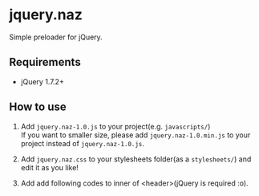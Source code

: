 # jquery.naz

Simple preloader for jQuery.

## Requirements

* jQuery 1.7.2+

## How to use

1. Add `jquery.naz-1.0.js` to your project(e.g. `javascripts/`)  
If you want to smaller size, please add `jquery.naz-1.0.min.js` to your project instead of `jquery.naz-1.0.js`.
2. Add `jquery.naz.css` to your stylesheets folder(as a `stylesheets/`) and edit it as you like!
3. Add add following codes to inner of &lt;header&gt;(jQuery is required :o).

      <link rel="stylesheet" type="text/css" href="/path/to/jquery.naz.css" media="all"/>
  		<script type="text/javascript" src="/path/to/jquery.naz-1.0.js"></script>
  		<script type="text/javascript">
  		$(function(){
    	  $("body").naz({
      	    animate: false, /* true => Use .animate method, false => doesn't use */
      		smart_naz: true, /* Looking for <img> or <audio> tags, preload automatically. */
      		auto_assets: true, /* Prepare Preloader wrapper html code automatically. */
      		interval: 20,
    		animation: { // For :animate
      		  speed: 1000, /* Animation speed(milli seconds) */
      		  loadingText: "Loading..."
   			},
    		nonanimate: { // For :nonanimate
      		  loadingText: ":percent %" /* :percent replaced to percentage of progress. */
    		}
    	  });

    	  $("body").bind("preloaded", function(){
      	    // Yay! This method is called when resources has been preloaded.
    	  });
   	  	});
  		</script>

 5. Process is complete. make it easy!
 
### Hint

#### Default configuration

  	config = {
      animate: false,
      interval: 20,
      smart_naz: false,
      auto_assets: true,
      animation: { // For :animate
        speed: 1000,
        loadingText: "Loading..."
      },
      nonanimate: { // For :nonanimate
        loadingText: ":percent %"
      }
    }

## Credits

Maintained by oame - http://oameya.com  
Licensed by MIT License

Sample picture was shot by me ;)
